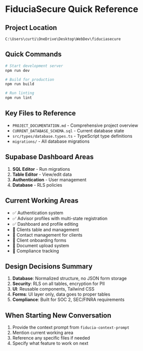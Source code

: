 # FiduciaSecure Quick Reference

## Project Location
```
C:\Users\curti\OneDrive\Desktop\WebDev\fiduciasecure
```

## Quick Commands
```bash
# Start development server
npm run dev

# Build for production
npm run build

# Run linting
npm run lint
```

## Key Files to Reference
- `PROJECT_DOCUMENTATION.md` - Comprehensive project overview
- `CURRENT_DATABASE_SCHEMA.sql` - Current database state
- `src/types/database.types.ts` - TypeScript type definitions
- `migrations/` - All database migrations

## Supabase Dashboard Areas
1. **SQL Editor** - Run migrations
2. **Table Editor** - View/edit data
3. **Authentication** - User management
4. **Database** - RLS policies

## Current Working Areas
- ✅ Authentication system
- ✅ Advisor profiles with multi-state registration
- ✅ Dashboard and profile editing
- 🔲 Clients table and management
- 🔲 Contact management for clients
- 🔲 Client onboarding forms
- 🔲 Document upload system
- 🔲 Compliance tracking

## Design Decisions Summary
1. **Database**: Normalized structure, no JSON form storage
2. **Security**: RLS on all tables, encryption for PII
3. **UI**: Reusable components, Tailwind CSS
4. **Forms**: UI layer only, data goes to proper tables
5. **Compliance**: Built for SOC 2, SEC/FINRA requirements

## When Starting New Conversation
1. Provide the context prompt from `fiducia-context-prompt`
2. Mention current working area
3. Reference any specific files if needed
4. Specify what feature to work on next